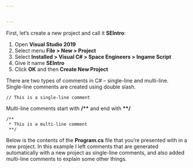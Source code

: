 ```yaml
---


---
```


<p>First, let’s create a new project and call it <strong>SEIntro</strong>:</p>
<ol>
<li>Open <strong>Visual Studio 2019</strong></li>
<li>Select menu <strong>File &gt; New &gt; Project</strong></li>
<li>Select <strong>Installed &gt; Visual C# &gt; Space Engineers &gt; Ingame Script</strong></li>
<li>Give it name <strong>SEIntro</strong></li>
<li>Click <strong>OK</strong> and then <strong>Create New Project</strong></li>
</ol>
<p>There are two types of comments in C# – single-line and multi-line.<br>
Single-line comments are created using double slash.</p>
<pre class=" language-csharp"><code class="prism  language-csharp"><span class="token comment">// This is a single-line comment</span>
</code></pre>
<p>Multi-line comments start with <strong>/**</strong> and end with <strong>**/</strong></p>
<pre class=" language-csharp"><code class="prism  language-csharp"><span class="token comment">/**
 * This is a multi-line comment
 **/</span>
</code></pre>
<p>Below is the contents of the <strong>Program.cs</strong> file that you’re presented with in a new project. In this example I left comments that are generated automatically with a new project as single-line comments, and also added multi-line comments to explain some other things.</p>

